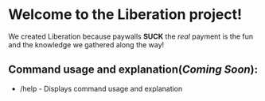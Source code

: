 # Welcome to the Liberation project!

We created Liberation because paywalls **SUCK** the *real* payment is the fun and the knowledge we gathered along the way!

## Command usage and explanation(*Coming Soon*):
- /help \- Displays command usage and explanation
